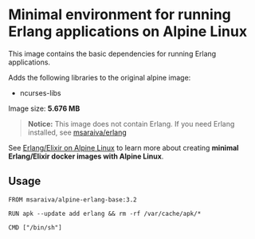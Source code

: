 Minimal environment for running Erlang applications on Alpine Linux
=====

This image contains the basic dependencies for running Erlang applications.

Adds the following libraries to the original alpine image:

- ncurses-libs

Image size: **5.676 MB** 

>  **Notice:** This image does not contain Erlang. If you need Erlang installed, see [msaraiva/erlang](https://registry.hub.docker.com/u/msaraiva/erlang/)

See [Erlang/Elixir on Alpine Linux](https://github.com/msaraiva/alpine-erlang) to learn more about creating **minimal Erlang/Elixir docker images with Alpine Linux**.


## Usage

```
FROM msaraiva/alpine-erlang-base:3.2

RUN apk --update add erlang && rm -rf /var/cache/apk/*

CMD ["/bin/sh"]

```
